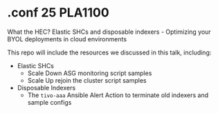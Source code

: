 # .conf 25 PLA1100
What the HEC? Elastic SHCs and disposable indexers - Optimizing your BYOL deployments in cloud environments 

This repo will include the resources we discussed in this talk, including:

- Elastic SHCs
    - Scale Down ASG monitoring script samples
    - Scale Up rejoin the cluster script samples
- Disposable Indexers
    - The `tivo-aaa` Ansible Alert Action to terminate old indexers and sample configs


